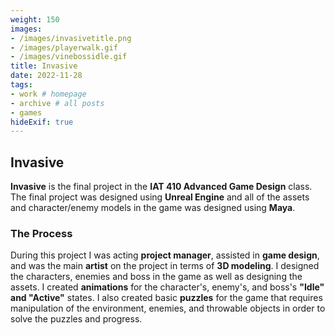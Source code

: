 ```yaml
---
weight: 150
images:
- /images/invasivetitle.png
- /images/playerwalk.gif
- /images/vinebossidle.gif
title: Invasive
date: 2022-11-28
tags:
- work # homepage
- archive # all posts
- games
hideExif: true
---
```


## Invasive

**Invasive** is the final project in the **IAT 410 Advanced Game Design** class. The final project was designed using **Unreal Engine** and all of the assets and character/enemy models in the game was designed using **Maya**.


### The Process

During this project I was acting **project manager**, assisted in **game design**, and was the main **artist** on the project in terms of **3D modeling**. I designed the characters, enemies and boss in the game as well as designing the assets. I created **animations** for the character's, enemy's, and boss's **"Idle" and "Active"** states. I also created basic **puzzles** for the game that requires manipulation of the environment, enemies, and throwable objects in order to solve the puzzles and progress.
